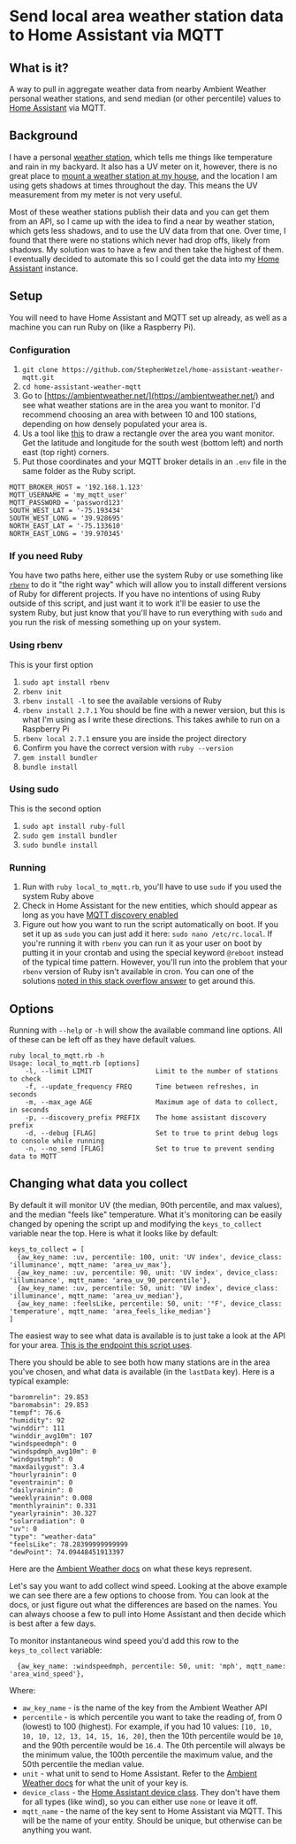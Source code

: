 Send local area weather station data to Home Assistant via MQTT
====


## What is it?
A way to pull in aggregate weather data from nearby Ambient Weather personal weather stations, and send median (or other percentile) values to [Home Assistant](https://www.home-assistant.io/) via MQTT.


## Background
I have a personal [weather station](https://smile.amazon.com/gp/product/B01N5TEHLI), which tells me things like temperature and rain in my backyard.  It also has a UV meter on it, however, there is no great place to [mount a weather station at my house](https://www.weatherstationadvisor.com/weather-station-mounting-ideas-and-solutions/), and the location I am using gets shadows at times throughout the day.  This means the UV measurement from my meter is not very useful.

Most of these weather stations publish their data and you can get them from an API, so I came up with the idea to find a near by weather station, which gets less shadows, and to use the UV data from that one.  Over time, I found that there were no stations which never had drop offs, likely from shadows.  My solution was to have a few and then take the highest of them.  I eventually decided to automate this so I could get the data into my [Home Assistant](https://www.home-assistant.io/) instance.



## Setup
You will need to have Home Assistant and MQTT set up already, as well as a machine you can run Ruby on (like a Raspberry Pi).

### Configuration
1. `git clone https://github.com/StephenWetzel/home-assistant-weather-mqtt.git`
2. `cd home-assistant-weather-mqtt`
4. Go to [https://ambientweather.net/](https://ambientweather.net/) and see what weather stations are in the area you want to monitor.  I'd recommend choosing an area with between 10 and 100 stations, depending on how densely populated your area is.
5. Us a tool like [this](http://bboxfinder.com/) to draw a rectangle over the area you want monitor.  Get the latitude and longitude for the south west (bottom left) and north east (top right) corners.
6. Put those coordinates and your MQTT broker details in an `.env` file in the same folder as the Ruby script.
```
MQTT_BROKER_HOST = '192.168.1.123'
MQTT_USERNAME = 'my_mqtt_user'
MQTT_PASSWORD = 'password123'
SOUTH_WEST_LAT = '-75.193434'
SOUTH_WEST_LONG = '39.928695'
NORTH_EAST_LAT = '-75.133610'
NORTH_EAST_LONG = '39.970345'
```

### If you need Ruby
You have two paths here, either use the system Ruby or use something like [`rbenv`](https://github.com/rbenv/rbenv) to do it "the right way" which will allow you to install different versions of Ruby for different projects.  If you have no intentions of using Ruby outside of this script, and just want it to work it'll be easier to use the system Ruby, but just know that you'll have to run everything with `sudo` and you run the risk of messing something up on your system.

### Using rbenv
This is your first option
1. `sudo apt install rbenv`
1. `rbenv init`
1. `rbenv install -l` to see the available versions of Ruby
1. `rbenv install 2.7.1` You should be fine with a newer version, but this is what I'm using as I write these directions.  This takes awhile to run on a Raspberry Pi
1. `rbenv local 2.7.1` ensure you are inside the project directory
1. Confirm you have the correct version with `ruby --version`
1. `gem install bundler`
1. `bundle install`

### Using sudo
This is the second option
1. `sudo apt install ruby-full`
1. `sudo gem install bundler`
1. `sudo bundle install`

### Running
1. Run with `ruby local_to_mqtt.rb`, you'll have to use `sudo` if you used the system Ruby above
1. Check in Home Assistant for the new entities, which should appear as long as you have [MQTT discovery enabled](https://www.home-assistant.io/docs/mqtt/discovery/)
1. Figure out how you want to run the script automatically on boot.  If you set it up as `sudo` you can just add it here: `sudo nano /etc/rc.local`.  If you're running it with `rbenv` you can run it as your user on boot by putting it in your crontab and using the special keyword `@reboot` instead of the typical time pattern.  However, you'll run into the problem that your `rbenv` version of Ruby isn't available in cron.  You can one of the solutions [noted in this stack overflow answer](https://stackoverflow.com/questions/8434922/how-to-run-a-ruby-script-using-rbenv-with-cron) to get around this.

## Options
Running with `--help` or `-h` will show the available command line options.  All of these can be left off as they have default values.
```
ruby local_to_mqtt.rb -h
Usage: local_to_mqtt.rb [options]
    -l, --limit LIMIT                Limit to the number of stations to check
    -f, --update_frequency FREQ      Time between refreshes, in seconds
    -m, --max_age AGE                Maximum age of data to collect, in seconds
    -p, --discovery_prefix PREFIX    The home assistant discovery prefix
    -d, --debug [FLAG]               Set to true to print debug logs to console while running
    -n, --no_send [FLAG]             Set to true to prevent sending data to MQTT
```


## Changing what data you collect
By default it will monitor UV (the median, 90th percentile, and max values), and the median "feels like" temperature.  What it's monitoring can be easily changed by opening the script up and modifying the `keys_to_collect` variable near the top.  Here is what it looks like by default:
```
keys_to_collect = [
  {aw_key_name: :uv, percentile: 100, unit: 'UV index', device_class: 'illuminance', mqtt_name: 'area_uv_max'},
  {aw_key_name: :uv, percentile: 90, unit: 'UV index', device_class: 'illuminance', mqtt_name: 'area_uv_90_percentile'},
  {aw_key_name: :uv, percentile: 50, unit: 'UV index', device_class: 'illuminance', mqtt_name: 'area_uv_median'},
  {aw_key_name: :feelsLike, percentile: 50, unit: '°F', device_class: 'temperature', mqtt_name: 'area_feels_like_median'}
]
```

The easiest way to see what data is available is to just take a look at the API for your area.  [This is the endpoint this script uses](https://lightning.ambientweather.net/devices?$publicBox[0][0]=-75.193434&$publicBox[0][1]=39.928695&$publicBox[1][0]=-75.133610&$publicBox[1][1]=39.970345&$limit=100).

There you should be able to see both how many stations are in the area you've chosen, and what data is available (in the `lastData` key).  Here is a typical example:

```
"baromrelin": 29.853
"baromabsin": 29.853
"tempf": 76.6
"humidity": 92
"winddir": 111
"winddir_avg10m": 107
"windspeedmph": 0
"windspdmph_avg10m": 0
"windgustmph": 0
"maxdailygust": 3.4
"hourlyrainin": 0
"eventrainin": 0
"dailyrainin": 0
"weeklyrainin": 0.008
"monthlyrainin": 0.331
"yearlyrainin": 30.327
"solarradiation": 0
"uv": 0
"type": "weather-data"
"feelsLike": 78.28399999999999
"dewPoint": 74.09448451913397
 ```

Here are the [Ambient Weather docs](https://github.com/ambient-weather/api-docs/wiki/Device-Data-Specs) on what these keys represent.

Let's say you want to add collect wind speed.  Looking at the above example we can see there are a few options to choose from.  You can look at the docs, or just figure out what the differences are based on the names.  You can always choose a few to pull into Home Assistant and then decide which is best after a few days.

To monitor instantaneous wind speed you'd add this row to the `keys_to_collect` variable:
```
  {aw_key_name: :windspeedmph, percentile: 50, unit: 'mph', mqtt_name: 'area_wind_speed'},
```

Where:
* `aw_key_name` - is the name of the key from the Ambient Weather API
* `percentile` - is which percentile you want to take the reading of, from 0 (lowest) to 100 (highest).  For example, if you had 10 values: `[10, 10, 10, 10, 12, 13, 14, 15, 16, 20]`, then the 10th percentile would be `10`, and the 90th percentile would be `16.4`.  The 0th percentile will always be the minimum value, the 100th percentile the maximum value, and the 50th percentile the median value.
* `unit` - what unit to send to Home Assistant.  Refer to the [Ambient Weather docs](https://github.com/ambient-weather/api-docs/wiki/Device-Data-Specs) for what the unit of your key is.
* `device_class` - the [Home Assistant device class](https://www.home-assistant.io/integrations/sensor/).  They don't have them for all types (like wind), so you can either use `none` or leave it off.
* `mqtt_name` - the name of the key sent to Home Assistant via MQTT.  This will be the name of your entity.  Should be unique, but otherwise can be anything you want.

